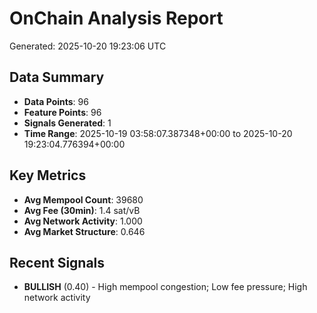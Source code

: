 # OnChain Analysis Report
Generated: 2025-10-20 19:23:06 UTC

## Data Summary
- **Data Points**: 96
- **Feature Points**: 96
- **Signals Generated**: 1
- **Time Range**: 2025-10-19 03:58:07.387348+00:00 to 2025-10-20 19:23:04.776394+00:00

## Key Metrics
- **Avg Mempool Count**: 39680
- **Avg Fee (30min)**: 1.4 sat/vB
- **Avg Network Activity**: 1.000
- **Avg Market Structure**: 0.646

## Recent Signals
- **BULLISH** (0.40) - High mempool congestion; Low fee pressure; High network activity
